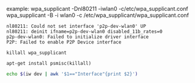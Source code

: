 example:
wpa_supplicant -Dnl80211 -iwlan0 -c/etc/wpa_supplicant.conf
wpa_supplicant -B -i wlan0 -c /etc/wpa_supplicant/wpa_supplicant.conf

```
nl80211: Could not set interface 'p2p-dev-wlan0' UP
nl80211: deinit ifname=p2p-dev-wlan0 disabled_11b_rates=0
p2p-dev-wlan0: Failed to initialize driver interface
P2P: Failed to enable P2P Device interface
```



```
killall wpa_supplicant
```

```
apt-get install psmisc(killall)
```



```sh
echo $(iw dev | awk '$1=="Interface"{print $2}')
```

